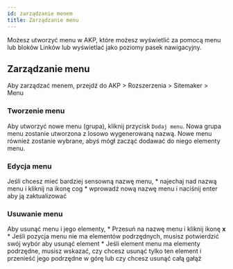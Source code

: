 ```yaml
---
id: zarządzanie menem
title: Zarządzanie menu
---
```


Możesz utworzyć menu w AKP, które możesz wyświetlić za pomocą menu lub bloków Linków lub wyświetlać jako poziomy pasek nawigacyjny.

## Zarządzanie menu

Aby zarządzać menem, przejdź do AKP > Rozszerzenia > Sitemaker > Menu

### Tworzenie menu

Aby utworzyć nowe menu (grupa), kliknij przycisk `Dodaj menu`. Nowa grupa menu zostanie utworzona z losowo wygenerowaną nazwą. Nowe menu również zostanie wybrane, abyś mógł zacząć dodawać do niego elementy menu.

### Edycja menu

Jeśli chcesz mieć bardziej sensowną nazwę menu, * najechaj nad nazwą menu i kliknij na ikonę cog * wprowadź nową nazwę menu i naciśnij enter aby ją zaktualizować

### Usuwanie menu

Aby usunąć menu i jego elementy, * Przesuń na nazwę menu i kliknij ikonę **x** * Jeśli pozycja menu nie ma elementów podrzędnych, musisz potwierdzić swój wybór aby usunąć element * Jeśli element menu ma elementy podrzędne, musisz wskazać, czy chcesz usunąć tylko ten element i przenieść jego podrzędne w górę lub czy chcesz usunąć całą gałąź